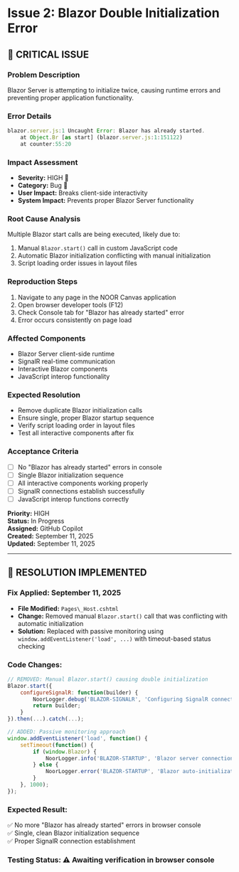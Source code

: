 # Issue 2: Blazor Double Initialization Error

## 🔴 **CRITICAL ISSUE**

### **Problem Description**
Blazor Server is attempting to initialize twice, causing runtime errors and preventing proper application functionality.

### **Error Details**
```javascript
blazor.server.js:1 Uncaught Error: Blazor has already started.
    at Object.Br [as start] (blazor.server.js:1:151122)
    at counter:55:20
```

### **Impact Assessment**
- **Severity:** HIGH 🔴
- **Category:** Bug 🐛
- **User Impact:** Breaks client-side interactivity
- **System Impact:** Prevents proper Blazor Server functionality

### **Root Cause Analysis**
Multiple Blazor start calls are being executed, likely due to:
1. Manual `Blazor.start()` call in custom JavaScript code
2. Automatic Blazor initialization conflicting with manual initialization
3. Script loading order issues in layout files

### **Reproduction Steps**
1. Navigate to any page in the NOOR Canvas application
2. Open browser developer tools (F12)
3. Check Console tab for "Blazor has already started" error
4. Error occurs consistently on page load

### **Affected Components**
- Blazor Server client-side runtime
- SignalR real-time communication
- Interactive Blazor components
- JavaScript interop functionality

### **Expected Resolution**
- Remove duplicate Blazor initialization calls
- Ensure single, proper Blazor startup sequence
- Verify script loading order in layout files
- Test all interactive components after fix

### **Acceptance Criteria**
- [ ] No "Blazor has already started" errors in console
- [ ] Single Blazor initialization sequence
- [ ] All interactive components working properly
- [ ] SignalR connections establish successfully
- [ ] JavaScript interop functions correctly

**Priority:** HIGH  
**Status:** In Progress  
**Assigned:** GitHub Copilot  
**Created:** September 11, 2025  
**Updated:** September 11, 2025

---

## 🔧 **RESOLUTION IMPLEMENTED**

### **Fix Applied:** September 11, 2025
- **File Modified:** `Pages\_Host.cshtml` 
- **Change:** Removed manual `Blazor.start()` call that was conflicting with automatic initialization
- **Solution:** Replaced with passive monitoring using `window.addEventListener('load', ...)` with timeout-based status checking

### **Code Changes:**
```javascript
// REMOVED: Manual Blazor.start() causing double initialization
Blazor.start({
    configureSignalR: function(builder) {
        NoorLogger.debug('BLAZOR-SIGNALR', 'Configuring SignalR connection');
        return builder;
    }
}).then(...).catch(...);

// ADDED: Passive monitoring approach
window.addEventListener('load', function() {
    setTimeout(function() {
        if (window.Blazor) {
            NoorLogger.info('BLAZOR-STARTUP', 'Blazor server connection auto-established');
        } else {
            NoorLogger.error('BLAZOR-STARTUP', 'Blazor auto-initialization failed');
        }
    }, 1000);
});
```

### **Expected Result:** 
✅ No more "Blazor has already started" errors in browser console  
✅ Single, clean Blazor initialization sequence  
✅ Proper SignalR connection establishment

### **Testing Status:** ⚠️ Awaiting verification in browser console